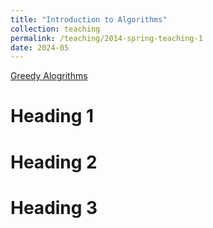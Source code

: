 ```yaml
---
title: "Introduction to Algorithms"
collection: teaching
permalink: /teaching/2014-spring-teaching-1
date: 2024-05
---
```


[Greedy Alogrithms](https://www.bilibili.com/video/BV1cz421h7SJ/)

Heading 1
======

Heading 2
======

Heading 3
======

